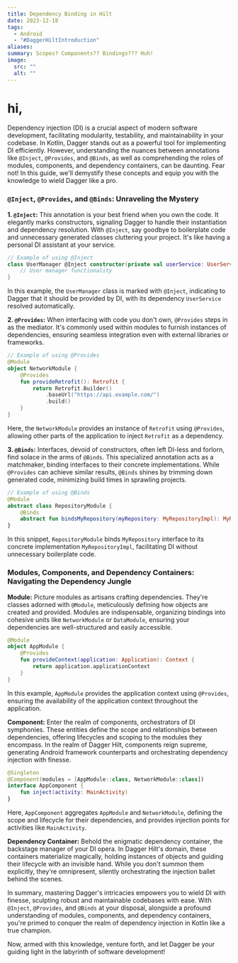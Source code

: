 ```yaml
---
title: Dependency Binding in Hilt
date: 2023-12-18
tags:
  - Android
  - "#DaggerHiltIntroduction"
aliases: 
summary: Scopes? Components?? Bindings??? Huh!
image:
  src: ""
  alt: ""
---
```

# hi,

Dependency injection (DI) is a crucial aspect of modern software development, facilitating modularity, testability, and maintainability in your codebase. In Kotlin, Dagger stands out as a powerful tool for implementing DI efficiently. However, understanding the nuances between annotations like `@Inject`, `@Provides`, and `@Binds`, as well as comprehending the roles of modules, components, and dependency containers, can be daunting. Fear not! In this guide, we'll demystify these concepts and equip you with the knowledge to wield Dagger like a pro.

### `@Inject`, `@Provides`, and `@Binds`: Unraveling the Mystery

**1. `@Inject`:** This annotation is your best friend when you own the code. It elegantly marks constructors, signaling Dagger to handle their instantiation and dependency resolution. With `@Inject`, say goodbye to boilerplate code and unnecessary generated classes cluttering your project. It's like having a personal DI assistant at your service.

```kotlin
// Example of using @Inject
class UserManager @Inject constructor(private val userService: UserService) {
    // User manager functionality
}
```

In this example, the `UserManager` class is marked with `@Inject`, indicating to Dagger that it should be provided by DI, with its dependency `UserService` resolved automatically.

**2. `@Provides`:** When interfacing with code you don't own, `@Provides` steps in as the mediator. It's commonly used within modules to furnish instances of dependencies, ensuring seamless integration even with external libraries or frameworks.

```kotlin
// Example of using @Provides
@Module
object NetworkModule {
    @Provides
    fun provideRetrofit(): Retrofit {
        return Retrofit.Builder()
            .baseUrl("https://api.example.com/")
            .build()
    }
}
```

Here, the `NetworkModule` provides an instance of `Retrofit` using `@Provides`, allowing other parts of the application to inject `Retrofit` as a dependency.

**3. `@Binds`:** Interfaces, devoid of constructors, often left DI-less and forlorn, find solace in the arms of `@Binds`. This specialized annotation acts as a matchmaker, binding interfaces to their concrete implementations. While `@Provides` can achieve similar results, `@Binds` shines by trimming down generated code, minimizing build times in sprawling projects.

```kotlin
// Example of using @Binds
@Module
abstract class RepositoryModule {
    @Binds
    abstract fun bindsMyRepository(myRepository: MyRepositoryImpl): MyRepository
}
```

In this snippet, `RepositoryModule` binds `MyRepository` interface to its concrete implementation `MyRepositoryImpl`, facilitating DI without unnecessary boilerplate code.

### Modules, Components, and Dependency Containers: Navigating the Dependency Jungle

**Module:** Picture modules as artisans crafting dependencies. They're classes adorned with `@Module`, meticulously defining how objects are created and provided. Modules are indispensable, organizing bindings into cohesive units like `NetworkModule` or `DataModule`, ensuring your dependencies are well-structured and easily accessible.

```kotlin
@Module
object AppModule {
    @Provides
    fun provideContext(application: Application): Context {
        return application.applicationContext
    }
}
```

In this example, `AppModule` provides the application context using `@Provides`, ensuring the availability of the application context throughout the application.

**Component:** Enter the realm of components, orchestrators of DI symphonies. These entities define the scope and relationships between dependencies, offering lifecycles and scoping to the modules they encompass. In the realm of Dagger Hilt, components reign supreme, generating Android framework counterparts and orchestrating dependency injection with finesse.

```kotlin
@Singleton
@Component(modules = [AppModule::class, NetworkModule::class])
interface AppComponent {
    fun inject(activity: MainActivity)
}
```

Here, `AppComponent` aggregates `AppModule` and `NetworkModule`, defining the scope and lifecycle for their dependencies, and provides injection points for activities like `MainActivity`.

**Dependency Container:** Behold the enigmatic dependency container, the backstage manager of your DI opera. In Dagger Hilt's domain, these containers materialize magically, holding instances of objects and guiding their lifecycle with an invisible hand. While you don't summon them explicitly, they're omnipresent, silently orchestrating the injection ballet behind the scenes.

In summary, mastering Dagger's intricacies empowers you to wield DI with finesse, sculpting robust and maintainable codebases with ease. With `@Inject`, `@Provides`, and `@Binds` at your disposal, alongside a profound understanding of modules, components, and dependency containers, you're primed to conquer the realm of dependency injection in Kotlin like a true champion.

Now, armed with this knowledge, venture forth, and let Dagger be your guiding light in the labyrinth of software development!